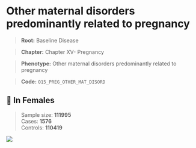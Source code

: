 # Other maternal disorders predominantly related to pregnancy

> **Root:** Baseline Disease  

> **Chapter:** Chapter XV- Pregnancy  

> **Phenotype:** Other maternal disorders predominantly related to pregnancy  

> **Code:** `O15_PREG_OTHER_MAT_DISORD`

## 👩 In Females  
> Sample size: **111995**  
> Cases: **1576**  
> Controls: **110419**
<img src="/Disease/Figures/ALL/Baseline/O15_PREG_OTHER_MAT_DISORD.png"/>
<CsvTable src="/Disease_Data/ALL/Baseline/LG_O15_PREG_OTHER_MAT_DISORD.csv" label="🔍 View full results" />
